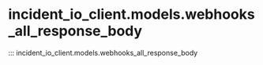 # incident_io_client.models.webhooks_all_response_body

::: incident_io_client.models.webhooks_all_response_body
